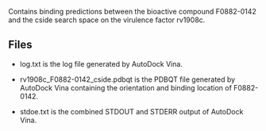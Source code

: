 Contains binding predictions between the bioactive compound F0882-0142 and the cside search space on the virulence factor rv1908c.

## Files

- log.txt is the log file generated by AutoDock Vina.

- rv1908c_F0882-0142_cside.pdbqt is the PDBQT file generated by AutoDock Vina containing the orientation and binding location of F0882-0142.

- stdoe.txt is the combined STDOUT and STDERR output of AutoDock Vina.


